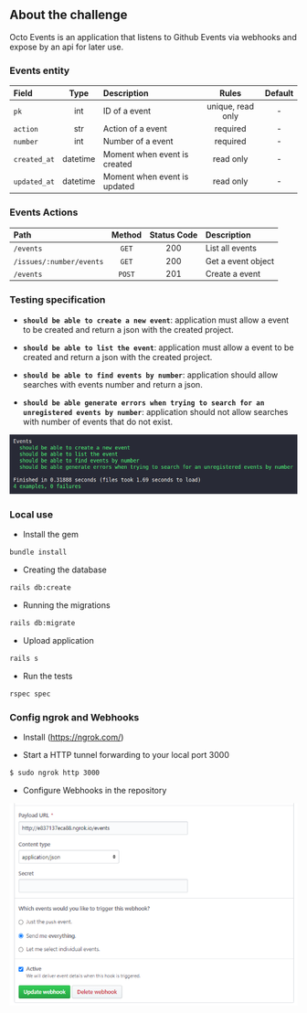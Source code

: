 ## About the challenge

Octo Events is an application that listens to Github Events via webhooks and expose by an api for later use.

### Events entity

|Field|Type|Description|Rules|Default|
|:---|:--:|:----------|:---:|:-----:|
|`pk`|int|ID of a event|unique,   read only|-|
|`action`|str|Action of a event|required|-|
|`number`|int|Number of a event|required|-|
|`created_at`|datetime|Moment when event is created|read only|-|
|`updated_at`|datetime|Moment when event is updated|read only|-|

### Events Actions

|Path|Method|Status Code|Description|
|:---|:----:|:---------:|:----------|
|`/events`|`GET`|200|List all events|
|`/issues/:number/events`|`GET`|200|Get a event object|
|`/events`|`POST`|201|Create a event|

### Testing specification

- **`should be able to create a new event`**: application must allow a event to be created and return a json with the created project.

- **`should be able to list the event`**: application must allow a event to be created and return a json with the created project.

- **`should be able to find events by number`**: application should allow searches with events number and return a json.

- **`should be able generate errors when trying to search for an unregistered events by number`**: application should not allow searches with number of events that do not exist.

![alt text](imgs/test.png)

### Local use

* Install the gem

```sh
bundle install
```

* Creating the database

```sh
rails db:create
```

* Running the migrations

```sh
rails db:migrate
```

* Upload application

```sh
rails s
```

* Run the tests

```sh
rspec spec
```
### Config ngrok and Webhooks

* Install (https://ngrok.com/)

* Start a HTTP tunnel forwarding to your local port 3000

```sh
$ sudo ngrok http 3000 
```

* Configure Webhooks in the repository

![alt text](imgs/confing_webhooks.png)
